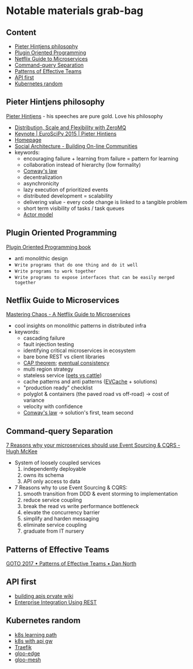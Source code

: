 # Notable materials grab-bag

## Content
- [Pieter Hintjens philosophy](#pieter-hintjens-philosophy)
- [Plugin Oriented Programming](#plugin-oriented-programming)
- [Netflix Guide to Microservices](#netflix-guide-to-microservices)
- [Command-query Separation](#command-query-separation)
- [Patterns of Effective Teams](#patterns-of-effective-teams)
- [API first](#api-first)
- [Kubernetes random](#kubernetes-random)


## Pieter Hintjens philosophy
[Pieter Hintjens](https://en.wikipedia.org/wiki/Pieter_Hintjens) - his speeches
are pure gold. Love his philosophy
- [Distribution, Scale and Flexibility with ZeroMQ](https://www.youtube.com/watch?v=yhGXJ9Jt3-A)
- [Keynote | EuroSciPy 2015 | Pieter Hintjens](https://www.youtube.com/watch?v=O8CbzKREAj4)
- [Homepage](http://hintjens.com/)
- [Social Architecture - Building On-line Communities](https://hintjens.gitbooks.io/social-architecture/content/)
- keywords:
  - encouraging failure + learning from failure = pattern for learning
  - collaboration instead of hierarchy (low formality)
  - [Conway's law]
  - decentralization
  - asynchronicity
  - lazy execution of prioritized events
  - distributed development = scalability
  - delivering value - every code change is linked to a tangible problem
  - short term visibility of tasks / task queues
  - [Actor model](https://en.wikipedia.org/wiki/Actor_model)


## Plugin Oriented Programming
[Plugin Oriented Programming book](https://pop-book.readthedocs.io/en/latest/)
- anti monolithic design
- `Write programs that do one thing and do it well`
- `Write programs to work together`
- `Write programs to expose interfaces that can be easily merged together`


## Netflix Guide to Microservices
[Mastering Chaos - A Netflix Guide to
Microservices](https://www.youtube.com/watch?v=CZ3wIuvmHeM)
- cool insights on monolithic patterns in distributed infra
- keywords:
  - cascading failure
  - fault injection testing
  - identifying critical microservices in ecosystem
  - bare bone REST vs client libraries
  - [CAP theorem](https://en.wikipedia.org/wiki/CAP_theorem); [eventual consistency](https://en.wikipedia.org/wiki/Eventual_consistency)
  - multi region strategy
  - stateless service ([pets vs cattle](http://cloudscaling.com/blog/cloud-computing/the-history-of-pets-vs-cattle/))
  - cache patterns and anti patterns ([EVCache](https://github.com/Netflix/EVCache) + solutions)
  - "production ready" checklist
  - polyglot & containers (the paved road vs off-road) -> cost of variance
  - velocity with confidence
  - [Conway's law] -> solution's first, team second


## Command-query Separation
[7 Reasons why your microservices should use Event Sourcing & CQRS - Hugh
McKee](https://www.youtube.com/watch?v=wBvH7foXXUY)
- System of loosely coupled services
  1. independently deployable
  2. owns its schema
  3. API only access to data
- 7 Reasons why to use Event Sourcing & CQRS:
  1. smooth transition from DDD & event storming to implementation
  2. reduce service coupling
  3. break the read vs write performance bottleneck
  4. elevate the concurrency barrier
  5. simplify and harden messaging
  6. eliminate service coupling
  7. graduate from IT nursery


## Patterns of Effective Teams
[GOTO 2017 • Patterns of Effective Teams • Dan
North](https://www.youtube.com/watch?v=lvs7VEsQzKY)


## API first
- [building apis prvate wiki](apis.md)
- [Enterprise Integration Using REST](https://martinfowler.com/articles/enterpriseREST.html)


## Kubernetes random
- [k8s learning path](https://developer.ibm.com/technologies/security/series/kubernetes-learning-path)
- [k8s with api gw](https://learnk8s.io/kubernetes-ingress-api-gateway)
- [Traefik](https://doc.traefik.io/traefik/)
- [gloo-edge](https://docs.solo.io/gloo-edge/latest/)
- [gloo-mesh](https://docs.solo.io/gloo-mesh/latest/)




[Conway's law]: https://en.wikipedia.org/wiki/Conway%27s_law
